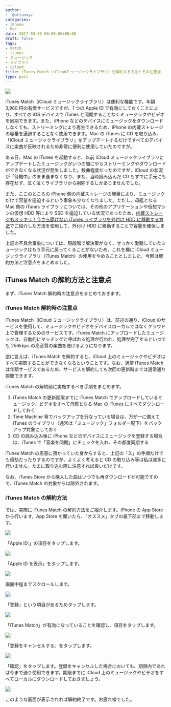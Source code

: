 ```yaml
---
author:
- '@ottanxyz'
categories:
- iPhone
- Mac
date: 2017-03-05 00:00:00+00:00
draft: false
tags:
- match
- itunes
- ミュージック
- ライブラリ
- icloud
title: iTunes Match（iCloudミュージックライブラリ）を解約する方法とその注意点
type: post
---
```


![](170305-58bb8296c2675.jpg)

iTunes Match（iCloud ミュージックライブラリ）は便利な機能です。年額 3,980 円の有償サービスですが、1 つの Apple ID で有効にしておくことにより、すべての iOS デバイスで iTunes と同期することなくミュージックやビデオを同期できます。また、iPhone などのデバイスにミュージックをダウンロードしなくても、ストリーミングにより再生できるため、iPhone の内蔵ストレージの容量を逼迫することなく使用できます。Mac の iTunes に CD を取り込み、「iCloud ミュージックライブラリ」をアップデートするだけですべてのデバイスに楽曲が反映されるため非常に便利に使用していたのですが。

ある日、Mac の iTunes を起動すると、以前 iCloud ミュージックライブラリにアップデートしたミュージックがいつの間にやらストリーミングやダウンロードができなくなる状況が発生しました。数曲程度だったのですが、iCloud の状況が「待機中」のまま進まなくなり、また、当時読み込んだ CD もすでに手元にも存在せず、泣く泣くライブラリから削除するしかありませんでした。

また、ここのところの iPhone 側の内蔵ストレージの増量により、ミュージックだけで容量を逼迫するという事象も少なくなりました。ただし、母艦となる Mac 側の iTunes ライブラリについては、その他のアプリケーションや仮想マシンの仮想 HDD 等により SSD を逼迫している状況であったため、[内蔵ストレージもスッキリ！今さら聞けない iTunes ライブラリを外付け HDD に移動する方法](/posts/2016/10/itunes-library-external-hdd-5100/)でご紹介した方法を使用して、外付け HDD に移動することで容量を確保しました。

上記の不具合事象については、現段階で解決策がなく、せっかく愛聴していたミュージックはもう手元に戻ってくることがないため、これを機に iCloud ミュージックライブラリ（iTunes Match）の使用をやめることとしました。今回は解約方法と注意点をまとめました。

## iTunes Match の解約方法と注意点

まず、iTunes Match 解約時の注意点をまとめておきます。

### iTunes Match 解約時の注意点

iTunes Match（iCloud ミュージックライブラリ）は、前述の通り、iCloud のサービスを使用して、ミュージックやビデオをデバイスローカルではなくクラウド上で管理するためのサービスです。iTunes Match にアップロードしたミュージックは、自動的にマッチングと呼ばれる処理が行われ、処理が完了するといつでも 256kbps の高音質の楽曲を聴けるようになります。

逆に言えば、iTunes Match を解約すると、iCloud 上のミュージックやビデオはすべて視聴することができなくなるということです。なお、通常 iTunes Match は年額サービスであるため、サービスを解約しても次回の更新時までは通常通り視聴できます。

iTunes Match の解約前に実施するべき手順をまとめます。

1. iTunes Match の更新期限までに iTunes Match でアップロードしているミュージック、ビデオをすべて母艦となる Mac の iTunes にすべてダウンロードしておく
2. Time Machine 等でバックアップを行なっている場合は、万が一に備えて iTunes のライブラリ（通常は「ミュージック」フォルダー配下）をバックアップ対象にしておく
3. CD の読み込み後に iPhone などのデバイスにミュージックを登録する場合は、iTunes で「音楽を同期」にチェックを入れ、その都度同期する

iTunes Match の恩恵に預かっていた身からすると、上記の「3.」の手順だけでも億劫だったりするのですが、よくよく考えると CD の取り込み等は私は滅多に行いません。たまに取り込む際に注意すれば良いだけです。

なお、iTunes Store から購入した曲はいつでも再ダウンロードが可能ですので、iTunes Match の対象からは除外されます。

### iTunes Match の解約方法

では、実際に iTunes Match の解約方法をご紹介します。iPhone の App Store から行います。App Store を開いたら、「オススメ」タブの最下部まで移動します。

![](170305-58bb829f50a91.png)

「Apple ID:」の項目をタップします。

![](170305-58bb82a4db978.png)

「Apple ID を表示」をタップします。

![](170305-58bb82a9cdefd.png)

画面中程までスクロールします。

![](170305-58bb82b09f151.png)

「登録」という項目があるためタップします。

![](170305-58bb82b73c781.png)

「iTunes Match」が有効になっていることを確認し、項目をタップします。

![](170305-58bb82bd4b22e.png)

「登録をキャンセルする」をタップします。

![](170305-58bb82c276da5.png)

「確認」をタップします。登録をキャンセルした場合においても、期限内であれば今まで通り使用できます。期限までに iCloud 上のミュージックやビデオをすべてローカルにダウンロードしておきましょう。

![](170305-58bb82c7b696f.png)

このような画面が表示されれば解約終了です。お疲れ様でした。
